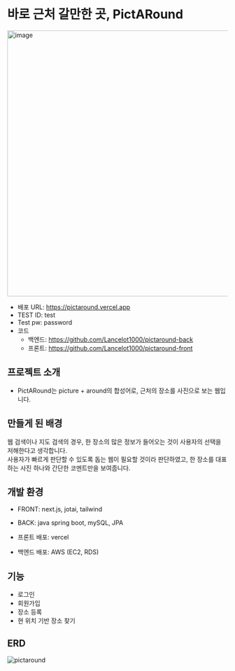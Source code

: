 # 바로 근처 갈만한 곳, PictARound

<img width="608" alt="image" src="https://github.com/user-attachments/assets/68da9767-8b30-49a5-944c-c3bb70682256">

- 배포 URL: https://pictaround.vercel.app
- TEST ID: test
- Test pw: password
- 코드
  - 백엔드: https://github.com/Lancelot1000/pictaround-back
  - 프론트: https://github.com/Lancelot1000/pictaround-front
   

## 프로젝트 소개
- PictARound는 picture + around의 합성어로, 근처의 장소를 사진으로 보는 웹입니다.


## 만들게 된 배경

웹 검색이나 지도 검색의 경우, 한 장소의 많은 정보가 들어오는 것이 사용자의 선택을 저해한다고 생각합니다. <br/>
사용자가 빠르게 판단할 수 있도록 돕는 웹이 필요할 것이라 판단하였고, 한 장소를 대표하는 사진 하나와 간단한 코멘트만을 보여줍니다.

## 개발 환경
- FRONT: next.js, jotai, tailwind
- BACK: java spring boot, mySQL, JPA

- 프론트 배포: vercel
- 백엔드 배포: AWS (EC2, RDS) 

## 기능
- 로그인
- 회원가입
- 장소 등록
- 현 위치 기반 장소 찾기

## ERD
![pictaround](https://github.com/user-attachments/assets/098ff7d6-4164-447d-9b42-ad8d1f781c42)


